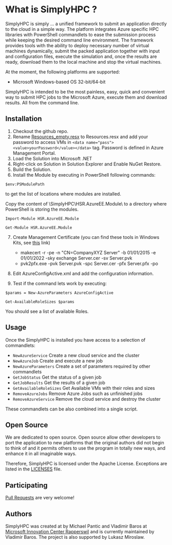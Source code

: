 What is SimplyHPC ?
============

SimplyHPC is simply ... a unified framework to submit an application directly to the cloud in a simple way. 
The platform integrates Azure specific HPC libraries with PowerShell commandlets to ease the submission process while keeping 
the desired command line environment. The framework provides tools with the ability to deploy necessary number of virtual machines dynamically, 
submit the packed application together with input and configuration files, execute the simulation and, once the results are ready, 
download them to the local machine and stop the virtual machines. 

At the moment, the following platforms are supported:

- Microsoft Windows-based OS 32-bit/64-bit

SimplyHPC is intended to be the most painless, easy, quick and convenient way
to submit HPC jobs to the Microsoft Azure, execute them and download results. 
All from the command line.

Installation
-----

1. Checkout the github repo.
2. Rename [Resources_empty.resx](https://github.com/vbaros/SimplyHPC/blob/master/Controller/Properties/Resources_empty.resx) to Resources.resx and add your password to access VMs 
in `<data name="pass"><value>yourPassword</value></data>` tag.
Password is defined in Azure Management Portal.
3. Load the Solution into Microsoft .NET
4. Right-click on Solution in Solution Explorer and Enable NuGet Restore.
5. Build the Solution.
6. Install the Module by executing in PowerShell following commands:
  
  `$env:PSModulePath`
  
 to get the list of locations where modules are installed. 

  Copy the content of <repo>\SimplyHPC\HSR.AzureEE.Module\ to a directory where PowerShell is storing the modules.
  
  `Import-Module HSR.AzureEE.Module`

  `Get-Module HSR.AzureEE.Module`
  
7. Create Management Certificate (you can find these tools in Windows Kits, see [this](http://stackoverflow.com/questions/1689450/how-to-create-a-self-signed-certificate-with-the-private-key-inside-in-a-file-in) link)
    *	makecert -r -pe -n "CN=CompanyXYZ Server" -b 01/01/2015 -e 01/01/2022 -sky exchange Server.cer -sv Server.pvk
    *	pvk2pfx.exe -pvk Server.pvk -spc Server.cer -pfx Server.pfx -po <password>

8. Edit AzureConfigActive.xml and add the configuration information.
9. Test if the command lets work by executing:

`$params = New-AzureParameters AzureConfigActive`

`Get-AvailableRoleSizes $params`

You should see a list of available Roles.
  
Usage
-----
Once the SimplyHPC is installed you have access to a selection of commandlets:

* `NewAzureService` Create a new cloud service and the cluster 
* `NewAzureJob` Create and execute a new job 
* `NewAzureParameters` Create a set of parameters required by other commandlets    
* `GetJobStatus` Get the status of a given job    
* `GetJobResults` Get the results of a given job  
* `GetAvailableRoleSizes` Get Available VMs with their roles and sizes 
* `RemoveAzureJobs` Remove Azure Jobs such as unfinished jobs 
* `RemoveAzureService` Remove the cloud service and destroy the cluster 

These commandlets can be also combined into a single script. 

Open Source
-----------
We are dedicated to open source. Open source allow other
developers to port the application to new platforms that the original
authors did not begin to think of and it permits others to use the program in totally new ways, and enhance it in all imaginable ways.

Therefore, SimplyHPC is licensed under the Apache License. Exceptions are listed in the
[LICENSES](https://github.com/vbaros/SimplyHPC/blob/master/LICENSE) file.

Participating
-------------

[Pull Requests](https://help.github.com/articles/using-pull-requests)
are very welcome!

Authors
-------

SimplyHPC was created at by Michael Pantic and Vladimir Baros at [Microsoft Innovation Center Rapperswil](www.msic.ch) and is currently maintained by Vladimir Baros. The project is also supported by Lukasz Miroslaw.

